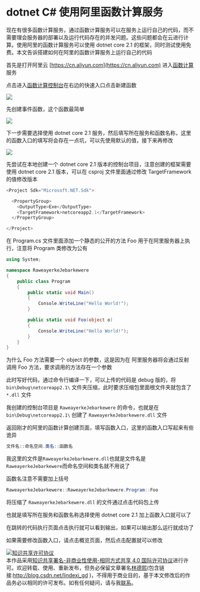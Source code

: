 # dotnet C# 使用阿里函数计算服务

现在有很多函数计算服务，通过函数计算服务可以在服务上运行自己的代码，而不需要理会服务器的部署以及运行代码存在的并发问题。这些问题都会在云进行计算。使用阿里的函数计算服务可以使用 dotnet core 2.1 的框架，同时测试使用免费。本文告诉搭建如何在阿里的函数计算服务上运行自己的代码

<!--more-->
<!-- CreateTime:2020/1/4 8:48:02 -->

<!-- 发布 -->

首先是打开阿里云 [https://cn.aliyun.com](https://cn.aliyun.com) 进入[函数计算](https://www.aliyun.com/product/fc)服务

点击进入[函数计算控制台](https://fc.console.aliyun.com/fc/overview/cn-shanghai)在右边的快速入口点击新建函数

<!-- ![](image/dotnet C# 使用阿里函数计算服务/dotnet C# 使用阿里函数计算服务0.png) -->

![](http://image.acmx.xyz/lindexi%2F2020132153152617.jpg)

先创建事件函数，这个函数最简单

<!-- ![](image/dotnet C# 使用阿里函数计算服务/dotnet C# 使用阿里函数计算服务1.png) -->

![](http://image.acmx.xyz/lindexi%2F202013215343152.jpg)

下一步需要选择使用 dotnet core 2.1 服务，然后填写所在服务和函数名称，这里的函数入口的填写将会存在一点坑，可以先使用默认的值，接下来再修改

<!-- ![](image/dotnet C# 使用阿里函数计算服务/dotnet C# 使用阿里函数计算服务2.png) -->

![](http://image.acmx.xyz/lindexi%2F202013215537561.jpg)

先尝试在本地创建一个 dotnet core 2.1 版本的控制台项目，注意创建的框架需要使用 dotnet core 2.1 版本，可以在 csproj 文件里面通过修改 TargetFramework 的值修改版本

```csharp
<Project Sdk="Microsoft.NET.Sdk">

  <PropertyGroup>
    <OutputType>Exe</OutputType>
    <TargetFramework>netcoreapp2.1</TargetFramework>
  </PropertyGroup>

</Project>

```

在 Program.cs 文件里面添加一个静态的公开的方法 Foo 用于在阿里服务器上执行，注意将 Program 类修改为公有

```csharp
using System;

namespace RaweayerkeJebarkewere
{
    public class Program
    {
        public static void Main()
        {
            Console.WriteLine("Hello World!");
        }

        public static void Foo(object o)
        {
            Console.WriteLine("Hello World!");
        }
    }
}
```

为什么 Foo 方法需要一个 object 的参数，这是因为在 阿里服务器将会通过反射调用 Foo 方法，要求调用的方法存在一个参数

此时写好代码，通过命令行编译一下，可以上传的代码是 debug 版的，将 `bin\Debug\netcoreapp2.1\` 文件夹压缩，此时要求压缩包里面根文件夹就包含了 `*.dll` 文件

我创建的控制台项目是 `RaweayerkeJebarkewere` 的命令，也就是在 `bin\Debug\netcoreapp2.1\` 创建了 `RaweayerkeJebarkewere.dll` 文件

返回刚才的阿里的函数计算创建页面，填写函数入口，这里的函数入口写起来有些诡异

```csharp
文件名::命名空间.类名::函数名
```

我这里的文件是`RaweayerkeJebarkewere.dll`也就是文件名是`RaweayerkeJebarkewere`而命名空间和类名就不用说了

函数名注意不需要加上括号

```csharp
RaweayerkeJebarkewere::RaweayerkeJebarkewere.Program::Foo
```

将压缩了 `RaweayerkeJebarkewere.dll` 的文件通过点击代码包上传

也就是填写所在服务和函数名称选择使用 dotnet core 2.1 加上函数入口就可以了

在跳转的代码执行页面点击执行就可以看到输出，如果可以输出那么运行就成功了

如果需要修改函数入口，请点击概览页面，然后点击配置就可以修改

<a rel="license" href="http://creativecommons.org/licenses/by-nc-sa/4.0/"><img alt="知识共享许可协议" style="border-width:0" src="https://licensebuttons.net/l/by-nc-sa/4.0/88x31.png" /></a><br />本作品采用<a rel="license" href="http://creativecommons.org/licenses/by-nc-sa/4.0/">知识共享署名-非商业性使用-相同方式共享 4.0 国际许可协议</a>进行许可。欢迎转载、使用、重新发布，但务必保留文章署名[林德熙](http://blog.csdn.net/lindexi_gd)(包含链接:http://blog.csdn.net/lindexi_gd )，不得用于商业目的，基于本文修改后的作品务必以相同的许可发布。如有任何疑问，请与我[联系](mailto:lindexi_gd@163.com)。  
